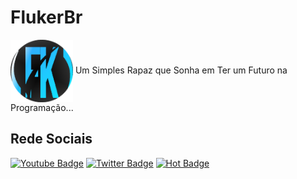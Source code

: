 # FlukerBr
<p align="left">
  <img alt="." src="./img/fkcircle.png" width="100" height="100" <p align="center"> Um Simples Rapaz que Sonha em Ter um Futuro na Programação... </p>

## Rede Sociais
[![Youtube Badge](https://img.shields.io/badge/-Youtube-FF0000?style=flat-square&labelColor=FF0000&logo=youtube&logoColor=white&link=https://www.youtube.com/channel/UCDdCTajzvgVpm8SWDMdIZ2g)](https://www.youtube.com/channel/UCDdCTajzvgVpm8SWDMdIZ2g)
[![Twitter Badge](https://img.shields.io/badge/-Twitter-1ca0f1?style=flat-square&labelColor=1ca0f1&logo=twitter&logoColor=white&link=https://twitter.com/FlukerBr)](https://twitter.com/FlukerBr)
[![Hot Badge](https://i.imgur.com/rWi6HOc.png)](https://www.youtube.com/channel/UCDdCTajzvgVpm8SWDMdIZ2g)
